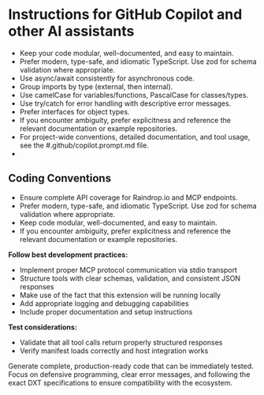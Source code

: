 # Instructions for GitHub Copilot and other AI assistants

- Keep your code modular, well-documented, and easy to maintain.
- Prefer modern, type-safe, and idiomatic TypeScript. Use zod for schema validation where appropriate.
- Use async/await consistently for asynchronous code.
- Group imports by type (external, then internal).
- Use camelCase for variables/functions, PascalCase for classes/types.
- Use try/catch for error handling with descriptive error messages.
- Prefer interfaces for object types.
- If you encounter ambiguity, prefer explicitness and reference the relevant documentation or example repositories.
- For project-wide conventions, detailed documentation, and tool usage, see the #.github/copilot.prompt.md file.
-

## Coding Conventions

- Ensure complete API coverage for Raindrop.io and MCP endpoints.
- Prefer modern, type-safe, and idiomatic TypeScript. Use zod for schema validation where appropriate.
- Keep code modular, well-documented, and easy to maintain.
- If you encounter ambiguity, prefer explicitness and reference the relevant documentation or example repositories.

**Follow best development practices:**

- Implement proper MCP protocol communication via stdio transport
- Structure tools with clear schemas, validation, and consistent JSON responses
- Make use of the fact that this extension will be running locally
- Add appropriate logging and debugging capabilities
- Include proper documentation and setup instructions

**Test considerations:**

- Validate that all tool calls return properly structured responses
- Verify manifest loads correctly and host integration works

Generate complete, production-ready code that can be immediately tested. Focus on defensive programming, clear error messages, and following the exact
DXT specifications to ensure compatibility with the ecosystem.
